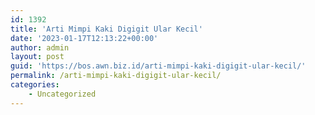 ```yaml
---
id: 1392
title: 'Arti Mimpi Kaki Digigit Ular Kecil'
date: '2023-01-17T12:13:22+00:00'
author: admin
layout: post
guid: 'https://bos.awn.biz.id/arti-mimpi-kaki-digigit-ular-kecil/'
permalink: /arti-mimpi-kaki-digigit-ular-kecil/
categories:
    - Uncategorized
---
```


